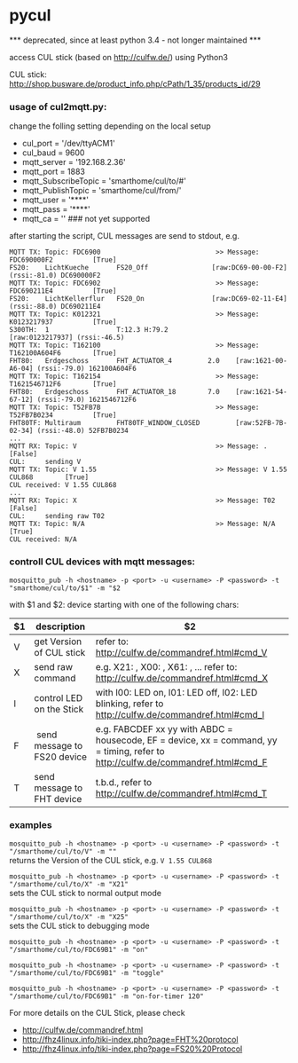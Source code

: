 # pycul

*** deprecated, since at least python 3.4 - not longer maintained ***

access CUL stick (based on http://culfw.de/) using Python3 

CUL stick: http://shop.busware.de/product_info.php/cPath/1_35/products_id/29


### usage of cul2mqtt.py:

change the folling setting depending on the local setup   
* cul_port            = '/dev/ttyACM1'
* cul_baud            = 9600
* mqtt_server         = '192.168.2.36'
* mqtt_port           = 1883
* mqtt_SubscribeTopic = 'smarthome/cul/to/#'
* mqtt_PublishTopic   = 'smarthome/cul/from/'
* mqtt_user           = '****'
* mqtt_pass           = '****'
* mqtt_ca             = ''  ### not yet supported

after starting the script, CUL messages are send to stdout, e.g.
```
MQTT TX: Topic: FDC6900                             >> Message: FDC690000F2          [True]
FS20:    LichtKueche       FS20_Off                [raw:DC69-00-00-F2] (rssi:-81.0) DC690000F2
MQTT TX: Topic: FDC6902                             >> Message: FDC690211E4          [True]
FS20:    LichtKellerflur   FS20_On                 [raw:DC69-02-11-E4] (rssi:-88.0) DC690211E4
MQTT TX: Topic: K012321                             >> Message: K0123217937          [True]
S300TH:  1                 T:12.3 H:79.2                 [raw:0123217937] (rssi:-46.5)
MQTT TX: Topic: T162100                             >> Message: T162100A604F6        [True]
FHT80:   Erdgeschoss       FHT_ACTUATOR_4         2.0    [raw:1621-00-A6-04] (rssi:-79.0) 162100A604F6
MQTT TX: Topic: T162154                             >> Message: T1621546712F6        [True]
FHT80:   Erdgeschoss       FHT_ACTUATOR_18        7.0    [raw:1621-54-67-12] (rssi:-79.0) 1621546712F6
MQTT TX: Topic: T52FB7B                             >> Message: T52FB7B0234          [True]
FHT80TF: Multiraum         FHT80TF_WINDOW_CLOSED         [raw:52FB-7B-02-34] (rssi:-48.0) 52FB7B0234
...
MQTT RX: Topic: V                                   >> Message: .                    [False]
CUL:     sending V
MQTT TX: Topic: V 1.55                              >> Message: V 1.55 CUL868        [True]
CUL received: V 1.55 CUL868
...
MQTT RX: Topic: X                                   >> Message: T02                  [False]
CUL:     sending raw T02
MQTT TX: Topic: N/A                                 >> Message: N/A                  [True]
CUL received: N/A

```

### controll CUL devices with mqtt messages:

`mosquitto_pub -h <hostname> -p <port> -u <username> -P <password> -t "smarthome/cul/to/$1" -m "$2`

with $1 and $2: device starting with one of the following chars:

  $1 | description | $2
  --- | ---- | ---
  V | get Version of CUL stick | refer to: http://culfw.de/commandref.html#cmd_V
  X | send raw command  | e.g. X21: , X00: , X61: , ... refer to: http://culfw.de/commandref.html#cmd_X
  l | control LED on the Stick | with l00: LED on, l01: LED off, l02: LED blinking, refer to http://culfw.de/commandref.html#cmd_l
  F | send message to FS20 device | e.g. FABCDEF xx yy with ABDC = housecode, EF = device, xx = command, yy = timing, refer to http://culfw.de/commandref.html#cmd_F 
  T | send message to FHT device | t.b.d., refer to http://culfw.de/commandref.html#cmd_T

### examples

`mosquitto_pub -h <hostname> -p <port> -u <username> -P <password> -t "/smarthome/cul/to/V" -m ""`  
returns the Version of the CUL stick, e.g. `V 1.55 CUL868`

`mosquitto_pub -h <hostname> -p <port> -u <username> -P <password> -t "/smarthome/cul/to/X" -m "X21"`   
sets the CUL stick to normal output mode

`mosquitto_pub -h <hostname> -p <port> -u <username> -P <password> -t "/smarthome/cul/to/X" -m "X25"`   
sets the CUL stick to debugging mode

`mosquitto_pub -h <hostname> -p <port> -u <username> -P <password> -t "/smarthome/cul/to/FDC69B1" -m "on"`

`mosquitto_pub -h <hostname> -p <port> -u <username> -P <password> -t "/smarthome/cul/to/FDC69B1" -m "toggle"`

`mosquitto_pub -h <hostname> -p <port> -u <username> -P <password> -t "/smarthome/cul/to/FDC69B1" -m "on-for-timer 120"`


For more details on the CUL Stick, please check 
* http://culfw.de/commandref.html
* http://fhz4linux.info/tiki-index.php?page=FHT%20protocol
* http://fhz4linux.info/tiki-index.php?page=FS20%20Protocol

